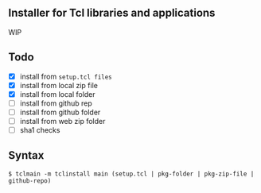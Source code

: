 ## Installer for Tcl libraries and applications

WIP

## Todo

* [x] install from `setup.tcl files`
* [x] install from local zip file
* [x] install from local folder
* [ ] install from github rep
* [ ] install from github folder
* [ ] install from web zip folder
* [ ] sha1 checks

## Syntax

```
$ tclmain -m tclinstall main (setup.tcl | pkg-folder | pkg-zip-file | github-repo)
```
